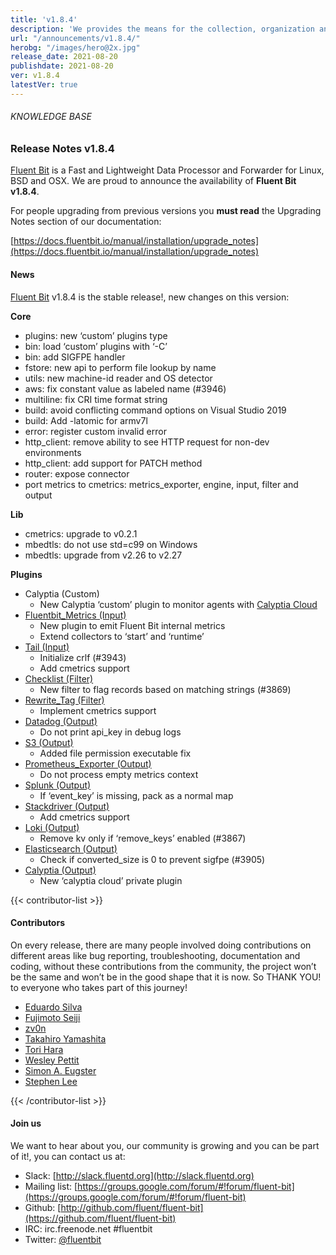 ```yaml
---
title: 'v1.8.4'
description: 'We provides the means for the collection, organization and computerized retrieval of knowledgeand Lightweight Data Forwarder for Linux, BSD and OSX. We are proud to announce the availability of Fluent Bit v1.8.4.'
url: "/announcements/v1.8.4/"
herobg: "/images/hero@2x.jpg"
release_date: 2021-08-20
publishdate: 2021-08-20
ver: v1.8.4
latestVer: true
---
```


###### KNOWLEDGE BASE

### Release Notes v1.8.4

[Fluent Bit](https://fluentbit.io) is a Fast and Lightweight Data Processor and Forwarder for Linux, BSD and OSX. We are proud to announce the availability of **Fluent Bit v1.8.4**.

For people upgrading from previous versions you **must read** the Upgrading Notes section of our documentation:

[https://docs.fluentbit.io/manual/installation/upgrade_notes](https://docs.fluentbit.io/manual/installation/upgrade_notes)

#### News

[Fluent Bit](https://fluentbit.io) v1.8.4 is the stable release!, new changes on this version:


**Core**

* plugins: new ‘custom’ plugins type
* bin: load ‘custom’ plugins with ‘-C’
* bin: add SIGFPE handler
* fstore: new api to perform file lookup by name
* utils: new machine-id reader and OS detector
* aws: fix constant value as labeled name (#3946)
* multiline: fix CRI time format string
* build: avoid conflicting command options on Visual Studio 2019
* build: Add -latomic for armv7l
* error: register custom invalid error
* http_client: remove ability to see HTTP request for non-dev environments
* http_client: add support for PATCH method
* router: expose connector
* port metrics to cmetrics: metrics_exporter, engine, input, filter and output


**Lib**

* cmetrics: upgrade to v0.2.1
* mbedtls: do not use std=c99 on Windows
* mbedtls: upgrade from v2.26 to v2.27


**Plugins**

* Calyptia (Custom)
  * New Calyptia ‘custom’ plugin to monitor agents with [Calyptia Cloud](https://cloud.calyptia.com)
* [Fluentbit_Metrics (Input)](https://docs.fluentbit.io/manual/pipeline/inputs/fluentbit_metrics/)
  * New plugin to emit Fluent Bit internal metrics
  * Extend collectors to ‘start’ and ‘runtime’
* [Tail (Input)](https://docs.fluentbit.io/manual/pipeline/inputs/tail/)
  * Initialize crlf (#3943)
  * Add cmetrics support
* [Checklist (Filter)](https://docs.fluentbit.io/manual/pipeline/filters/checklist/)
  * New filter to flag records based on matching strings (#3869)
* [Rewrite_Tag (Filter)](https://docs.fluentbit.io/manual/pipeline/filters/rewrite_tag/)
  * Implement cmetrics support
* [Datadog (Output)](https://docs.fluentbit.io/manual/pipeline/outputs/datadog/)
  * Do not print api_key in debug logs
* [S3 (Output)](https://docs.fluentbit.io/manual/pipeline/outputs/s3/)
  * Added file permission executable fix
* [Prometheus_Exporter (Output)](https://docs.fluentbit.io/manual/pipeline/outputs/prometheus_exporter/)
  * Do not process empty metrics context
* [Splunk (Output)](https://docs.fluentbit.io/manual/pipeline/outputs/splunk/)
  * If ‘event_key’ is missing, pack as a normal map
* [Stackdriver (Output)](https://docs.fluentbit.io/manual/pipeline/outputs/stackdriver/)
  * Add cmetrics support
* [Loki (Output)](https://docs.fluentbit.io/manual/pipeline/outputs/loki/)
  * Remove kv only if ‘remove_keys’ enabled (#3867)
* [Elasticsearch (Output)](https://docs.fluentbit.io/manual/pipeline/outputs/es/)
  * Check if converted_size is 0 to prevent sigfpe (#3905)
* [Calyptia (Output)](https://docs.fluentbit.io/manual/pipeline/outputs/calyptia/)
  * New ‘calyptia cloud’ private plugin



{{< contributor-list >}}

#### Contributors

On every release, there are many people involved doing contributions on different areas like bug reporting, troubleshooting, documentation and coding, without these contributions from the community, the project won’t be the same and won’t be in the good shape that it is now. So THANK YOU! to everyone who takes part of this journey!

* [Eduardo Silva](https://github.com/edsiper)
* [Fujimoto Seiji](https://github.com/fujimotos)
* [zv0n](https://github.com/zv0n)
* [Takahiro Yamashita](https://github.com/nokute78)
* [Tori Hara](https://github.com/toricls)
* [Wesley Pettit](https://github.com/PettitWesley)
* [Simon A. Eugster](Granjow)
* [Stephen Lee](https://github.com/StephenLeeY)

{{< /contributor-list >}}

#### Join us

We want to hear about you, our community is growing and you can be part of it!, you can contact us at:

* Slack: [http://slack.fluentd.org](http://slack.fluentd.org)
* Mailing list: [https://groups.google.com/forum/#!forum/fluent-bit](https://groups.google.com/forum/#!forum/fluent-bit)
* Github: [http://github.com/fluent/fluent-bit](https://github.com/fluent/fluent-bit)
* IRC: irc.freenode.net #fluentbit
* Twitter: [@fluentbit](https://twitter.com/fluentbit)